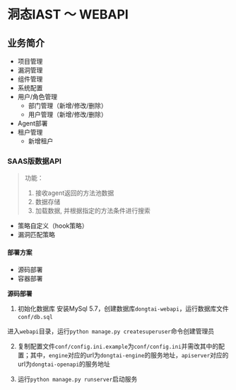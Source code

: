 # 洞态IAST ～ WEBAPI

## 业务简介
- 项目管理
- 漏洞管理
- 组件管理
- 系统配置
- 用户/角色管理
    - 部门管理（新增/修改/删除）
    - 用户管理（新增/修改/删除）
- Agent部署
- 租户管理
    - 新增租户


### SAAS版数据API
> 功能：
> 1. 接收agent返回的方法池数据
> 2. 数据存储
> 3. 加载数据, 并根据指定的方法条件进行搜索

- 策略自定义（hook策略）
- 漏洞匹配策略

#### 部署方案
- 源码部署
- 容器部署

**源码部署**
1. 初始化数据库
安装MySql 5.7，创建数据库`dongtai-webapi`，运行数据库文件`conf/db.sql`

进入`webapi`目录，运行`python manage.py createsuperuser`命令创建管理员

2. 复制配置文件`conf/config.ini.example`为`conf/config.ini`并需改其中的配置；其中，`engine`对应的url为`dongtai-engine`的服务地址，`apiserver`对应的url为`dongtai-openapi`的服务地址
 
3. 运行`python manage.py runserver`启动服务
